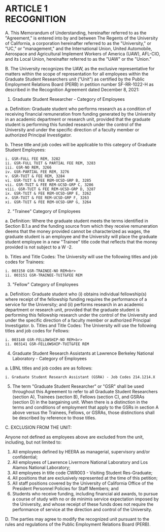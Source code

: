 # ARTICLE 1 <br> RECOGNITION

A. This Memorandum of Understanding, hereinafter referred to as the "Agreement," is entered into by and between The Regents of the University of California, a corporation hereinafter referred to as the "University," or "UC," or "management," and the International Union, United Automobile, Aerospace and Agricultural Implement Workers of America (UAW), AFL-CIO, and its Local Union, hereinafter referred to as the "UAW" or the "Union."

B. The University recognizes the UAW, as the exclusive representative for matters within the scope of representation for all employees within the Graduate Student Researchers unit ("Unit") as certified by the Public Employment Relations Board (PERB) in petition number SF-RR-1022-H as described in the Recognition Agreement dated December 8, 2021:

1. Graduate Student Researcher - Category of Employees

a. Definition: Graduate student who performs research as a condition of receiving financial remuneration from funding generated by the University in an academic department or research unit, provided that the graduate student is performing this funded research under the control of the University and under the specific direction of a faculty member or authorized Principal Investigator.

b. These title and job codes will be applicable to this category of Graduate Student Employees:
  
    i. GSR-FULL FEE REM, 3282
    ii. GSR-FULL TUIT & PARTIAL FEE REM, 3283
    iii. GSR-NO REM, 3266
    iv. GSR-PARTIAL FEE REM, 3276
    v. GSR-TUIT & FEE REM, 3284
    vi. GSR-TUIT & FEE REM-UCSD-GRP B, 3285
    vii. GSR-TUIT & FEE REM-UCSD-GRP C, 3286
    viii. GSR-TUIT & FEE REM-UCSD-GRP D, 3287
    ix. GSR-TUIT & FEE REM-UCSD-GRP E, 3262
    x. GSR-TUIT & FEE REM-UCSD-GRP F, 3263
    xi. GSR-TUIT & FEE REM-UCSD-GRP G, 3264

2. "Trainee" Category of Employees

a. Definition: Where the graduate student meets the terms identified in Section B.1.a and the funding source from which they receive remuneration deems that the money provided cannot be characterized as wages, the graduate student is an employee and the University will place the graduate student employee in a new "Trainee" title code that reflects that the money provided is not subject to a W -2.

b. Titles and Title Codes: The University will use the following titles and job codes for Trainees:

    i. 003150 GSR-TRAINEE-NO REM<br>
    ii. 003151 GSR-TRAINEE-TUIT&FEE REM

3. "Fellow" Category of Employees

a. Definition: Graduate student who (i) obtains individual fellowship(s) where receipt of the fellowship funding requires the performance of a service for the University; and (ii) performs research in an academic department or research unit, provided that the graduate student is performing this fellowship research under the control of the University and under the specific direction of a faculty member or authorized Principal Investigator.
b. Titles and Title Codes: The University will use the following titles and job codes for Fellows:

    i. 003140 GSR-FELLOWSHIP-NO REM<br>
    ii. 003141 GSR-FELLOWSHIP-TUIT&FEE REM

4. Graduate Student Research Assistants at Lawrence Berkeley National Laboratory - Category of Employees

a. LBNL titles and job codes are as follows:

    i. Graduate Student Research Assistant (GSRA) - Job Codes 214.1214.X

5. The term "Graduate Student Researcher" or "GSR" shall be used throughout this Agreement to refer to all Graduate Student Researchers (section A), Trainees (section B), Fellows (section C), and GSRAs (section D) in the bargaining unit. When there is a distinction in the terms and conditions of employment that apply to the GSRs in section A above versus the Trainees, Fellows, or GSRAs, those distinctions shall be described by reference to those titles.

C. EXCLUSION FROM THE UNIT:

Anyone not defined as employees above are excluded from the unit, including, but not limited to:

1. All employees defined by HEERA as managerial, supervisory and/or confidential;
2. All employees of Lawrence Livermore National Laboratory and Los Alamos National Laboratory;
3. All employees in title code CWR003 - Visiting Student Res-Graduate;
4. All positions that are exclusively represented at the time of this petition;
5. All staff positions covered by the University of California Office of the President Personnel Policies for Staff Members; and
6. Students who receive funding, including financial aid awards, to pursue a course of study with no or de minimis service expectation imposed by the University, and whose receipt of these funds does not require the performance of service at the direction and control of the University.

D. The parties may agree to modify the recognized unit pursuant to the rules and regulations of the Public Employment Relations Board (PERB).
